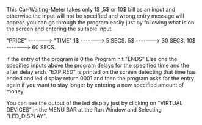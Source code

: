 This Car-Waiting-Meter takes only 1$ ,5$ or 10$ bill as an input and otherwise the input will not be specified and wrong entry message will appear.
you can go through the program easily just by following what is on the screen and entering the suitable input.

"PRICE"  -------> "TIME"
  1$     ------->  5 SECS.
  5$     -------> 30 SECS.
  10$    -------> 60 SECS.
 
 if the entry of the program is 0 the Program hlt "ENDS" Else one the specified inputs above the program delays for the specified time and the after delay ends "EXPIRED" is printed on the screen detecting that time has ended and led display return 0001 and then the program asks for the entry again if you want to stay longer by entering a new specified amount of money.
 
 You can see the output of the led display just by clicking on "VIRTUAL DEVICES" in the MENU BAR at the Run Window and Selecting "LED_DISPLAY".
